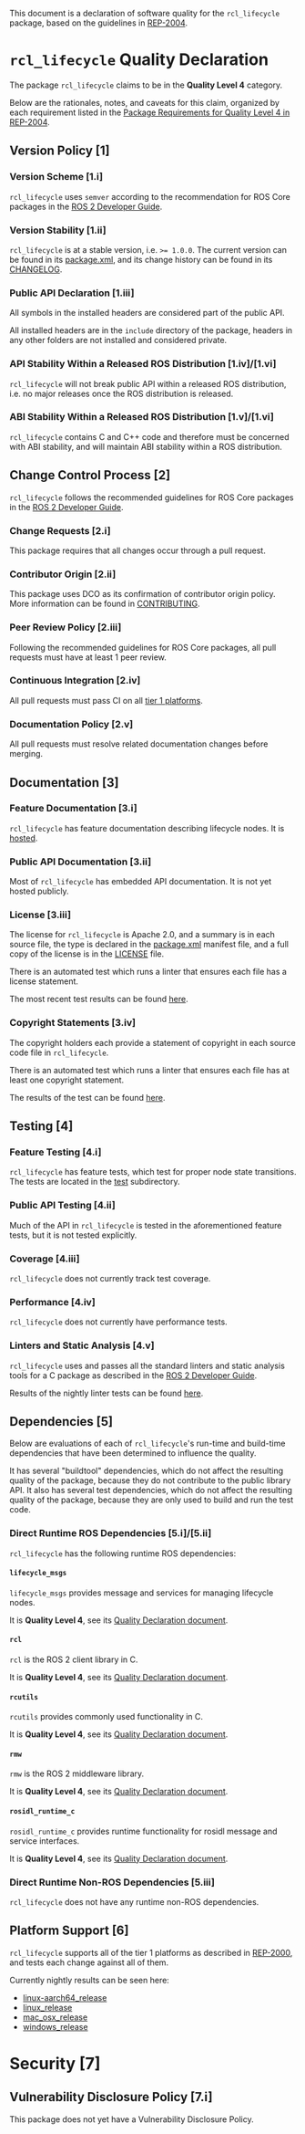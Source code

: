 This document is a declaration of software quality for the `rcl_lifecycle` package, based on the guidelines in [REP-2004](https://www.ros.org/reps/rep-2004.html).

# `rcl_lifecycle` Quality Declaration

The package `rcl_lifecycle` claims to be in the **Quality Level 4** category.

Below are the rationales, notes, and caveats for this claim, organized by each requirement listed in the [Package Requirements for Quality Level 4 in REP-2004](https://www.ros.org/reps/rep-2004.html).

## Version Policy [1]

### Version Scheme [1.i]

`rcl_lifecycle` uses `semver` according to the recommendation for ROS Core packages in the [ROS 2 Developer Guide](https://index.ros.org/doc/ros2/Contributing/Developer-Guide/#versioning).

### Version Stability [1.ii]

`rcl_lifecycle` is at a stable version, i.e. `>= 1.0.0`.
The current version can be found in its [package.xml](package.xml), and its change history can be found in its [CHANGELOG](CHANGELOG.rst).

### Public API Declaration [1.iii]

All symbols in the installed headers are considered part of the public API.

All installed headers are in the `include` directory of the package, headers in any other folders are not installed and considered private.

### API Stability Within a Released ROS Distribution [1.iv]/[1.vi]

`rcl_lifecycle` will not break public API within a released ROS distribution, i.e. no major releases once the ROS distribution is released.

### ABI Stability Within a Released ROS Distribution [1.v]/[1.vi]

`rcl_lifecycle` contains C and C++ code and therefore must be concerned with ABI stability, and will maintain ABI stability within a ROS distribution.

## Change Control Process [2]

`rcl_lifecycle` follows the recommended guidelines for ROS Core packages in the [ROS 2 Developer Guide](https://index.ros.org/doc/ros2/Contributing/Developer-Guide/#package-requirements).

### Change Requests [2.i]

This package requires that all changes occur through a pull request.

### Contributor Origin [2.ii]

This package uses DCO as its confirmation of contributor origin policy. More information can be found in [CONTRIBUTING](../CONTRIBUTING.md).

### Peer Review Policy [2.iii]

Following the recommended guidelines for ROS Core packages, all pull requests must have at least 1 peer review.

### Continuous Integration [2.iv]

All pull requests must pass CI on all [tier 1 platforms](https://www.ros.org/reps/rep-2000.html#support-tiers).

### Documentation Policy [2.v]

All pull requests must resolve related documentation changes before merging.

## Documentation [3]

### Feature Documentation [3.i]

`rcl_lifecycle` has feature documentation describing lifecycle nodes.
It is [hosted](https://design.ros2.org/articles/node_lifecycle.html).

### Public API Documentation [3.ii]

Most of `rcl_lifecycle` has embedded API documentation. It is not yet hosted publicly.

### License [3.iii]

The license for `rcl_lifecycle` is Apache 2.0, and a summary is in each source file, the type is declared in the [package.xml](package.xml) manifest file, and a full copy of the license is in the [LICENSE](../LICENSE) file.

There is an automated test which runs a linter that ensures each file has a license statement.

The most recent test results can be found [here](https://ci.ros2.org/view/nightly/job/nightly_linux_release/lastBuild/testReport/rcl_lifecycle/copyright/).

### Copyright Statements [3.iv]

The copyright holders each provide a statement of copyright in each source code file in `rcl_lifecycle`.

There is an automated test which runs a linter that ensures each file has at least one copyright statement.

The results of the test can be found [here](https://ci.ros2.org/view/nightly/job/nightly_linux_release/lastBuild/testReport/rcl_lifecycle/copyright/).

## Testing [4]

### Feature Testing [4.i]

`rcl_lifecycle` has feature tests, which test for proper node state transitions.
The tests are located in the [test](test) subdirectory.

### Public API Testing [4.ii]

Much of the API in `rcl_lifecycle` is tested in the aforementioned feature tests, but it is not tested explicitly.

### Coverage [4.iii]

`rcl_lifecycle` does not currently track test coverage.

### Performance [4.iv]

`rcl_lifecycle` does not currently have performance tests.

### Linters and Static Analysis [4.v]

`rcl_lifecycle` uses and passes all the standard linters and static analysis tools for a C package as described in the [ROS 2 Developer Guide](https://index.ros.org/doc/ros2/Contributing/Developer-Guide/#linters).

Results of the nightly linter tests can be found [here](https://ci.ros2.org/view/nightly/job/nightly_linux_release/lastBuild/testReport/rcl_lifecycle).

## Dependencies [5]

Below are evaluations of each of `rcl_lifecycle`'s run-time and build-time dependencies that have been determined to influence the quality.

It has several "buildtool" dependencies, which do not affect the resulting quality of the package, because they do not contribute to the public library API.
It also has several test dependencies, which do not affect the resulting quality of the package, because they are only used to build and run the test code.

### Direct Runtime ROS Dependencies [5.i]/[5.ii]

`rcl_lifecycle` has the following runtime ROS dependencies:

#### `lifecycle_msgs`

`lifecycle_msgs` provides message and services for managing lifecycle nodes.

It is **Quality Level 4**, see its [Quality Declaration document](https://github.com/ros2/rcl_interfaces/blob/master/lifecycle_msgs/QUALITY_DECLARATION.md).

#### `rcl`

`rcl` is the ROS 2 client library in C.

It is **Quality Level 4**, see its [Quality Declaration document](../rcl/QUALITY_DECLARATION).

#### `rcutils`

`rcutils` provides commonly used functionality in C.

It is **Quality Level 4**, see its [Quality Declaration document](https://github.com/ros2/rcutils/blob/master/QUALITY_DECLARATION.md).

#### `rmw`

`rmw` is the ROS 2 middleware library.

It is **Quality Level 4**, see its [Quality Declaration document](https://github.com/ros2/rmw/blob/master/rmw/QUALITY_DECLARATION.md).

#### `rosidl_runtime_c`

`rosidl_runtime_c` provides runtime functionality for rosidl message and service interfaces.

It is **Quality Level 4**, see its [Quality Declaration document](https://github.com/ros2/rosidl/blob/master/rosidl_runtime_c/QUALITY_DECLARATION.md).

### Direct Runtime Non-ROS Dependencies [5.iii]

`rcl_lifecycle` does not have any runtime non-ROS dependencies.

## Platform Support [6]

`rcl_lifecycle` supports all of the tier 1 platforms as described in [REP-2000](https://www.ros.org/reps/rep-2000.html#support-tiers), and tests each change against all of them.

Currently nightly results can be seen here:
* [linux-aarch64_release](https://ci.ros2.org/view/nightly/job/nightly_linux-aarch64_release/lastBuild/testReport/rcl_lifecycle/)
* [linux_release](https://ci.ros2.org/view/nightly/job/nightly_linux_release/lastBuild/testReport/rcl_lifecycle/)
* [mac_osx_release](https://ci.ros2.org/view/nightly/job/nightly_osx_release/lastBuild/testReport/rcl_lifecycle/)
* [windows_release](https://ci.ros2.org/view/nightly/job/nightly_win_rel/lastBuild/testReport/rcl_lifecycle/)

# Security [7]

## Vulnerability Disclosure Policy [7.i]

This package does not yet have a Vulnerability Disclosure Policy.
